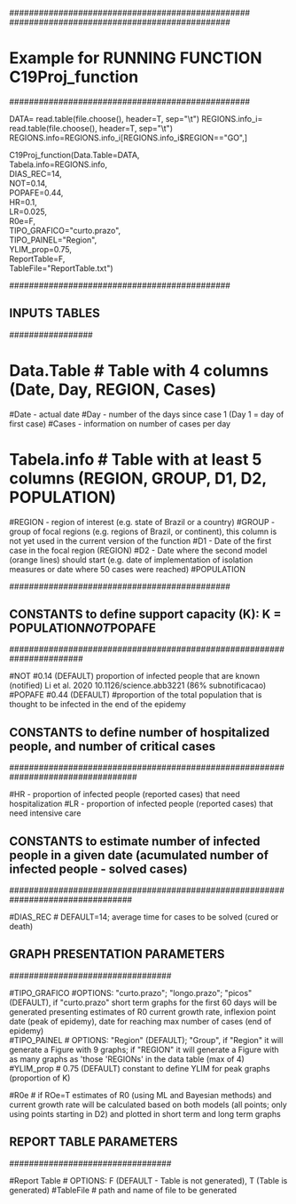 #################################################
#############################################
# Example for RUNNING FUNCTION C19Proj_function
#################################################

DATA= read.table(file.choose(), header=T, sep="\t")
REGIONS.info_i= read.table(file.choose(), header=T, sep="\t")
REGIONS.info=REGIONS.info_i[REGIONS.info_i$REGION=="GO",]


C19Proj_function(Data.Table=DATA,               
                 Tabela.info=REGIONS.info,     
                 DIAS_REC=14,                   
                 NOT=0.14,                      
                 POPAFE=0.44,                   
                 HR=0.1,                        
                 LR=0.025,                      
                 R0e=F,                         
                 TIPO_GRAFICO="curto.prazo",    
                 TIPO_PAINEL="Region",         
                 YLIM_prop=0.75,               
                 ReportTable=F,                
                 TableFile="ReportTable.txt")  

#############################################

## INPUTS TABLES
#################
# Data.Table # Table with 4 columns (Date,	Day,	REGION,	Cases)
#Date - actual date
#Day - number of the days since case 1 (Day 1 = day of first case) 
#Cases - information on number of cases per day

# Tabela.info # Table with at least 5 columns (REGION, GROUP, D1, D2, POPULATION)
#REGION - region of interest (e.g. state of Brazil or a country)
#GROUP - group of focal regions (e.g. regions of Brazil, or continent), this column is not yet used in the current version of the function
#D1 - Date of the first case in the focal region (REGION)
#D2 - Date where the second model (orange lines) should start (e.g. date of implementation of isolation measures or date where 50 cases were reached)
#POPULATION

#############################################
## CONSTANTS to define support capacity (K): K = POPULATION*NOT*POPAFE
#######################################################################

#NOT #0.14 (DEFAULT) proportion of infected people that are known (notified) Li et al. 2020 10.1126/science.abb3221 (86% subnotificacao)
#POPAFE #0.44 (DEFAULT) #proportion of the total population that is thought to be infected in the end of the epidemy  


## CONSTANTS to define number of hospitalized people, and number of critical cases
##################################################################################

#HR - proportion of infected people (reported cases) that need hospitalization
#LR - proportion of infected people (reported cases) that need intensive care

## CONSTANTS to estimate number of infected people in a given date (acumulated number of infected people - solved cases)
#################################################################################

#DIAS_REC # DEFAULT=14; average time for cases to be solved (cured or death)

## GRAPH PRESENTATION PARAMETERS
#################################

#TIPO_GRAFICO #OPTIONS: "curto.prazo"; "longo.prazo"; "picos" (DEFAULT), if "curto.prazo" short term graphs for the first 60 days will be generated presenting estimates of R0 current growth rate, inflexion point date (peak of epidemy), date for reaching max number of cases (end of epidemy)  
#TIPO_PAINEL # OPTIONS: "Region" (DEFAULT); "Group", if "Region" it will generate a Figure with 9 graphs; if "REGION" it will generate a Figure with as many graphs as 'those 'REGIONs' in the data table (max of 4) 
#YLIM_prop # 0.75 (DEFAULT) constant to define YLIM for peak graphs (proportion of K) 

#R0e  # if ROe=T estimates of R0 (using ML and Bayesian methods) and current growth rate will be calculated based on both models (all points; only using points starting in D2) and plotted in short term and long term graphs

## REPORT TABLE PARAMETERS
#################################

#Report Table # OPTIONS: F (DEFAULT - Table is not generated), T (Table is generated)
#TableFile # path and name of file to be generated
